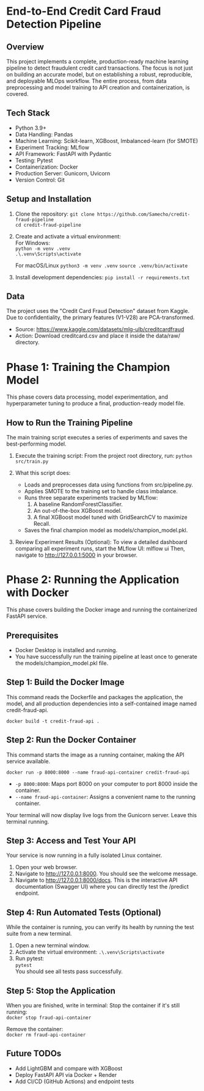 # End-to-End Credit Card Fraud Detection Pipeline

## Overview

This project implements a complete, production-ready machine learning pipeline to detect fraudulent credit card transactions. The focus is not just on building an accurate model, but on establishing a robust, reproducible, and deployable MLOps workflow. The entire process, from data preprocessing and model training to API creation and containerization, is covered.

## Tech Stack

* Python 3.9+
* Data Handling: Pandas
* Machine Learning: Scikit-learn, XGBoost, Imbalanced-learn (for SMOTE)
* Experiment Tracking: MLflow
* API Framework: FastAPI with Pydantic
* Testing: Pytest
* Containerization: Docker
* Production Server: Gunicorn, Uvicorn
* Version Control: Git

## Setup and Installation

1. Clone the repository:
   `git clone https://github.com/Samecho/credit-fraud-pipeline`  
   `cd credit-fraud-pipeline`

2. Create and activate a virtual environment:  
   For Windows:  
   `python -m venv .venv`  
   `.\.venv\Scripts\activate`  

   For macOS/Linux
   `python3 -m venv .venv`
   `source .venv/bin/activate`

3. Install development dependencies:
   `pip install -r requirements.txt`

## Data

The project uses the "Credit Card Fraud Detection" dataset from Kaggle. Due to confidentiality, the primary features (V1-V28) are PCA-transformed.

* Source: https://www.kaggle.com/datasets/mlg-ulb/creditcardfraud
* Action: Download creditcard.csv and place it inside the data/raw/ directory.

# Phase 1: Training the Champion Model

This phase covers data processing, model experimentation, and hyperparameter tuning to produce a final, production-ready model file.

## How to Run the Training Pipeline

The main training script executes a series of experiments and saves the best-performing model.

1. Execute the training script:
   From the project root directory, run:
   `python src/train.py`

2. What this script does:
   * Loads and preprocesses data using functions from src/pipeline.py.
   * Applies SMOTE to the training set to handle class imbalance.
   * Runs three separate experiments tracked by MLflow:
       1. A baseline RandomForestClassifier.
       2. An out-of-the-box XGBoost model.
       3. A final XGBoost model tuned with GridSearchCV to maximize Recall.
   * Saves the final champion model as models/champion_model.pkl.

3. Review Experiment Results (Optional):
   To view a detailed dashboard comparing all experiment runs, start the MLflow UI:
   mlflow ui
   Then, navigate to http://127.0.0.1:5000 in your browser.

# Phase 2: Running the Application with Docker

This phase covers building the Docker image and running the containerized FastAPI service.

## Prerequisites

* Docker Desktop is installed and running.
* You have successfully run the training pipeline at least once to generate the models/champion_model.pkl file.

## Step 1: Build the Docker Image

This command reads the Dockerfile and packages the application, the model, and all production dependencies into a self-contained image named credit-fraud-api.

`docker build -t credit-fraud-api .`

## Step 2: Run the Docker Container

This command starts the image as a running container, making the API service available.

`docker run -p 8000:8000 --name fraud-api-container credit-fraud-api`

* `-p 8000:8000`: Maps port 8000 on your computer to port 8000 inside the container.
* `--name fraud-api-container`: Assigns a convenient name to the running container.

Your terminal will now display live logs from the Gunicorn server. Leave this terminal running.

## Step 3: Access and Test Your API

Your service is now running in a fully isolated Linux container.

1. Open your web browser.
2. Navigate to http://127.0.0.1:8000. You should see the welcome message.
3. Navigate to http://127.0.0.1:8000/docs. This is the interactive API documentation (Swagger UI) where you can directly test the /predict endpoint.

## Step 4: Run Automated Tests (Optional)

While the container is running, you can verify its health by running the test suite from a new terminal.

1. Open a new terminal window.
2. Activate the virtual environment: `.\.venv\Scripts\activate`
3. Run pytest:  
   `pytest`  
   You should see all tests pass successfully.

## Step 5: Stop the Application

When you are finished, write in terminal:
   Stop the container if it's still running:  
   `docker stop fraud-api-container`

   Remove the container:  
   `docker rm fraud-api-container`

## Future TODOs

- Add LightGBM and compare with XGBoost  
- Deploy FastAPI API via Docker + Render  
- Add CI/CD (GitHub Actions) and endpoint tests  

